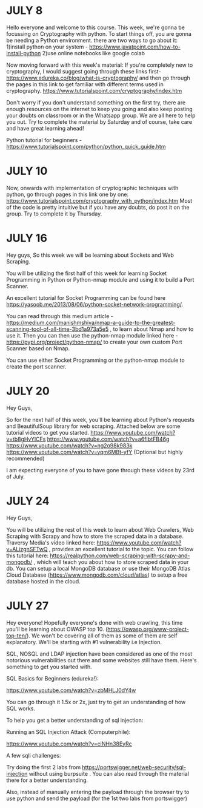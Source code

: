 # JULY 8

Hello everyone and welcome to this course. This week, we're gonna be focussing on Cryptography with python. To start things off, you are gonna be needing a Python environment.
there are two ways to go about it: 
1)install python on your system - https://www.javatpoint.com/how-to-install-python
2)use online notebooks like google colab


Now moving forward with this week's material:
If you're completely new to cryptography, I would suggest going through these links first-
https://www.edureka.co/blog/what-is-cryptography/
and then go through the pages in this link to get familiar with different terms used in cryptography.
https://www.tutorialspoint.com/cryptography/index.htm 


Don't worry if you don't understand something on the first try, there are enough resources on the internet to keep you going and also keep posting your doubts on classroom or in the Whatsapp group. We are all here to help you out.
Try to complete the material by Saturday and of course, take care and have great learning ahead!

Python tutorial for beginners - https://www.tutorialspoint.com/python/python_quick_guide.htm


# JULY 10

Now, onwards with implementation of cryptographic techniques with python, go through pages in this link one by one:
https://www.tutorialspoint.com/cryptography_with_python/index.htm
Most of the code is pretty intuitive but if you have any doubts, do post it on the group.
Try to complete it by Thursday.


# JULY 16


Hey guys, So this week we will be learning about Sockets and Web Scraping.

You will be utilizing the first half of this week for learning Socket Programming in Python or Python-nmap module and using it to build a Port Scanner.

An excellent tutorial for Socket Programming can be found here https://yasoob.me/2013/08/06/python-socket-network-programming/.

You can read through this medium article - https://medium.com/manishmshiva/nmap-a-guide-to-the-greatest-scanning-tool-of-all-time-3bd1a973a5e5 , to learn about Nmap and how to use it. Then you can then use the python-nmap module linked here - https://pypi.org/project/python-nmap/  to create your own custom Port Scanner based on Nmap.


You can use either Socket Programming or the python-nmap module to create the port scanner.





# JULY 20


Hey Guys,

So for the next half of this week, you'll be learning about Python's requests and BeautifulSoup library for web scraping. 
Attached below are some tutorial videos to get you started.
https://www.youtube.com/watch?v=tb8gHvYlCFs
https://www.youtube.com/watch?v=a6fIbtFB46g
https://www.youtube.com/watch?v=ng2o98k983k
https://www.youtube.com/watch?v=yqm6MBt-yfY (Optional but highly recommended)


I am expecting everyone of you to have gone through these videos by 23rd of July.




# JULY 24


Hey Guys,

You will be utilizing the rest of this week to learn about Web Crawlers, Web Scraping with Scrapy and how to store the scraped data in a database.
Traversy Media's video linked here: https://www.youtube.com/watch?v=ALizgnSFTwQ , provides an excellent tutorial to the topic.
You can follow this tutorial here: https://realpython.com/web-scraping-with-scrapy-and-mongodb/ , which will teach you about how to store scraped data in your db. You can setup a local MongoDB database or use their MongoDB Atlas Cloud Database (https://www.mongodb.com/cloud/atlas) to setup a free database hosted in the cloud.



# JULY 27


Hey everyone!
Hopefully everyone's done with web crawling, this time you'll be learning about OWASP top 10.
(https://owasp.org/www-project-top-ten/).
We won't be covering all of them as some of them are self explanatory. We'll be starting with #1 vulnerability i.e Injection.

SQL, NOSQL and LDAP injection have been considered as one of the most notorious vulnerabilities out there and some websites still have them. Here's something to get you started with.

SQL Basics for Beginners (edureka!):

https://www.youtube.com/watch?v=zbMHLJ0dY4w

You can go through it 1.5x or 2x, just try to get an understanding of how SQL works.

To help you get a better understanding of sql injection:

Running an SQL Injection Attack (Computerphile):

https://www.youtube.com/watch?v=ciNHn38EyRc

A few sqli challenges:

Try doing the first 2 labs from https://portswigger.net/web-security/sql-injection without using burpsuite .
You can also read through the material there for a better understanding.


Also, instead of manually entering the payload through the browser try to use python and send the payload (for the 1st two labs from portswigger)
